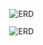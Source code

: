 <p align="center">
  <img src="https://drive.google.com/uc?export=view&id=1b9jT3uWXyFp62bDQqXsIcBj80ZUv0rWL" alt="ERD" />
</p>

<p align="center">
  <img src="https://drive.google.com/uc?export=view&id=1b9jT3uWXyFp62bDQqXsIcBj80ZUv0rWL" alt="ERD" />
</p>

